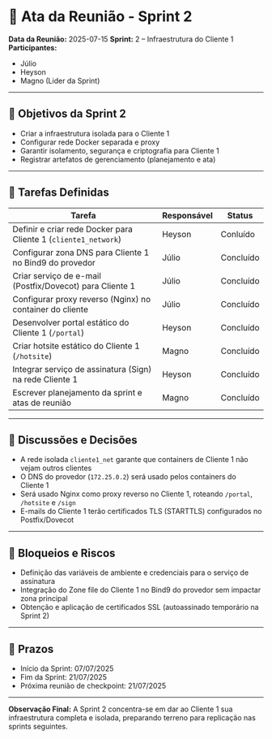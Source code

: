 # 📝 Ata da Reunião - Sprint 2

**Data da Reunião:** 2025-07-15
**Sprint:** 2 – Infraestrutura do Cliente 1
**Participantes:**

* Júlio
* Heyson
* Magno (Lider da Sprint)

---

## 🎯 Objetivos da Sprint 2

* Criar a infraestrutura isolada para o Cliente 1
* Configurar rede Docker separada e proxy
* Garantir isolamento, segurança e criptografia para Cliente 1
* Registrar artefatos de gerenciamento (planejamento e ata)

---

## 📌 Tarefas Definidas

| Tarefa                                                              | Responsável | Status       |
| ------------------------------------------------------------------- | ----------- | ------------ |
| Definir e criar rede Docker para Cliente 1 (`cliente1_network`)     | Heyson      | Conluído     |
| Configurar zona DNS para Cliente 1 no Bind9 do provedor             | Júlio       | Concluído    |
| Criar serviço de e-mail (Postfix/Dovecot) para Cliente 1            | Júlio       | Concluído    |
| Configurar proxy reverso (Nginx) no container do cliente            | Júlio       | Concluído    |
| Desenvolver portal estático do Cliente 1 (`/portal`)                | Heyson      | Concluído    |
| Criar hotsite estático do Cliente 1 (`/hotsite`)                    | Magno       | Concluído    |
| Integrar serviço de assinatura (Sign) na rede Cliente 1             | Heyson      | Concluído    |
| Escrever planejamento da sprint e atas de reunião                   | Magno       | Concluído    |

---

## 🔄 Discussões e Decisões

* A rede isolada `cliente1_net` garante que containers de Cliente 1 não vejam outros clientes
* O DNS do provedor (`172.25.0.2`) será usado pelos containers do Cliente 1
* Será usado Nginx como proxy reverso no Cliente 1, roteando `/portal`, `/hotsite` e `/sign`
* E-mails do Cliente 1 terão certificados TLS (STARTTLS) configurados no Postfix/Dovecot

---

## 🚧 Bloqueios e Riscos

* Definição das variáveis de ambiente e credenciais para o serviço de assinatura
* Integração do Zone file do Cliente 1 no Bind9 do provedor sem impactar zona principal
* Obtenção e aplicação de certificados SSL (autoassinado temporário na Sprint 2)

---

## 📆 Prazos

* Início da Sprint: 07/07/2025
* Fim da Sprint: 21/07/2025
* Próxima reunião de checkpoint: 21/07/2025

---

**Observação Final:** A Sprint 2 concentra-se em dar ao Cliente 1 sua infraestrutura completa e isolada, preparando terreno para replicação nas sprints seguintes.
